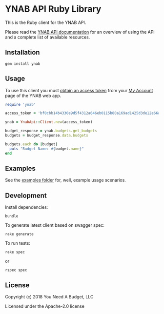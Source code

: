 # YNAB API Ruby Library

This is the Ruby client for the YNAB API.

Please read the [YNAB API documentation](https://api.youneedabudget.com) for an
overview of using the API and a complete list of available resources.

## Installation

```
gem install ynab
```

## Usage

To use this client you must
[obtain an access token](https://api.youneedabudget.com/#authentication) from
your [My Account](https://app.youneedabudget.com/settings) page of the YNAB web
app.

```ruby
require 'ynab'

access_token = 'bf0cbb14b4330e9d5f4312a646eb0115b80a169ad1425d3de12e66a389eaafe2'

ynab = YnabApi::Client.new(access_token)

budget_response = ynab.budgets.get_budgets
budgets = budget_response.data.budgets

budgets.each do |budget|
  puts "Budget Name: #{budget.name}"
end
```

## Examples

See the [examples folder](https://github.com/ynab/ynab-sdk-ruby/tree/master/examples) for, well, example usage scenarios.

## Development
Install dependencies:

```
bundle
```

To generate latest client based on swagger spec:

```
rake generate
```

To run tests:

```
rake spec
```

or

```
rspec spec
```

## License

Copyright (c) 2018 You Need A Budget, LLC

Licensed under the Apache-2.0 license
